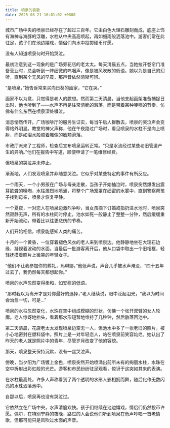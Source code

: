```yaml
---
title: 喷泉的哀歌
date: 2025-08-21 16:01:02 +0800
---
```


城市广场中央的喷泉已经存在了超过三百年。它由白色大理石雕刻而成，底座上饰有海神与海豚的浮雕，水柱从中央高高喷起，再如细雨般洒落池中。游客们常在此驻足，孩子们在池边嬉戏，情侣们向水中投掷硬币许愿。

没有人知道喷泉何时开始哭泣。

最初注意到这一现象的是广场旁花店的老太太。每天清晨五点，当她拉开卷帘门准备营业时，总会听到一阵细微的呜咽声，像是被风吹散的低语。她以为是自己的幻听，直到某个无风的早晨，那声音依然清晰可辨。

“是喷泉，”她告诉常来买向日葵的画家，“它在哭。”

画家不以为意，只觉得是老人的臆想。然而第二天清晨，当他支起画架准备捕捉日出时，他也听到了——水声不再是往常清脆的溅落，而是带着某种哽咽的节奏，仿佛有什么东西在喷泉深处啜泣。

消息悄然传开。广场咖啡厅的服务生证实，每当午后人群散去，喷泉的哭泣声会变得格外明显。教堂的神父声称，他在午夜路过广场时，看见喷泉的水柱不是向上喷射，而是如泪水般顺着雕像的脸颊滑落。

市政厅派来了工程师，检查后宣布喷泉运转正常。“只是水流经过某些老旧管道产生的异响。”他们在报告中写道，顺便申请了一笔维修经费。

但喷泉的哭泣并未停止。

渐渐地，人们发现喷泉并非随意哭泣。它似乎对某些特定的事件有所反应。

一个雨天，一个小男孩在广场与母亲走散，当孩子开始抽泣时，喷泉突然爆发出震耳欲聋的嚎啕，水柱激烈地喷涌，将整个广场笼罩在细密的水雾中，直到警察帮孩子找到母亲，喷泉才恢复平静。

一个夏夜，一对恋人在喷泉边激烈争吵，当女孩摘下订婚戒指扔进水池时，喷泉突然寂静无声，所有的水柱同时停止，池水如死一般静止了整整一分钟，然后缓缓重新开始流动，带着比以往更悲伤的节奏。

人们开始相信，喷泉能感知人类的痛苦。

十月的一个黄昏，一位穿着褪色风衣的老人来到喷泉边。他静静地坐在大理石边缘，凝视着波动的水面。当最后一批游客离开后，他从口袋中取出一个旧相框，轻轻抚摸着照片上微笑的年轻女子。

“他们不让我参加你的葬礼，玛琳娜，”他低声说，声音几乎被水声淹没，“四十五年过去了，我仍然每天都想起你。”

喷泉的水声忽然变得柔和，如安慰的低语。

“那时我以为离开才是对你最好的选择，”老人继续说，眼中泛起泪光，“我以为时间会治愈一切，可是...”

喷泉的水柱忽然变化，水珠在空中组成模糊的形状，仿佛一个张开双臂的女人轮廓。老人惊讶地抬头，看着那水形短暂地维持了几秒钟，然后散落回池中。

第二天清晨，花店老太太发现喷泉边空无一人，但池水中多了一张老旧的照片，被小心地密封在塑料袋中。照片上是一对年轻恋人，站在喷泉前笑容灿烂。她认出了昨天的老人就是照片中的青年，尽管岁月改变了他的容貌。

那天，喷泉整天保持沉默，没有一丝哭泣声。

傍晚，当夕阳为广场镀上金色，喷泉突然开始喷涌出前所未有的绚丽水柱，水珠在空中折射出彩虹般的光芒。游客和市民纷纷驻足观看，惊讶于这突如其来的表演。

在水柱最高处，许多人声称看到了两个透明的水形人影相拥而舞，随后化作无数闪亮的水珠洒落池中。

自那以后，喷泉再也没有哭泣过。

它依然立在广场中央，水声清脆欢快。孩子们继续在池边嬉戏，情侣们仍然投币许愿。偶尔，在特别宁静的夜晚，路过的人会说他们听到喷泉在低声哼唱一首老情歌，但那可能只是风吹过水面的声音。
